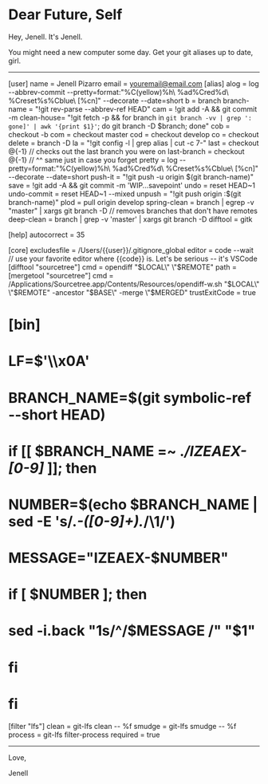 # Dear Future, Self

Hey, Jenell. It's Jenell. 

You might need a new computer some day. Get your git aliases up to date, girl. 

-----

[user]
	name = Jenell Pizarro
	email = youremail@email.com
[alias]
	alog = log --abbrev-commit --pretty=format:"%C(yellow)%h\\ %ad%Cred%d\\ %Creset%s%Cblue\\ [%cn]" --decorate --date=short
	b = branch
	branch-name = "!git rev-parse --abbrev-ref HEAD"
	cam = !git add -A && git commit -m
	clean-house= "!git fetch -p && for branch in `git branch -vv | grep ': gone]' | awk '{print $1}'`; do git branch -D $branch; done"
	cob = checkout -b
	com = checkout master
	cod = checkout develop
	co = checkout
	delete = branch -D
	la = "!git config -l | grep alias | cut -c 7-"
	last = checkout @{-1} // checks out the last branch you were on
	last-branch = checkout @{-1} // ^^ same just in case you forget
	pretty = log --pretty=format:"%C(yellow)%h\\ %ad%Cred%d\\ %Creset%s%Cblue\\ [%cn]" --decorate --date=short
	push-it = "!git push -u origin $(git branch-name)"
	save = !git add -A && git commit -m 'WIP...savepoint'
	undo = reset HEAD~1
	undo-commit = reset HEAD~1 --mixed
	unpush = "!git push origin :$(git branch-name)"
	plod = pull origin develop
	spring-clean = branch | egrep -v "master" | xargs git branch -D // removes branches that don't have remotes
	deep-clean = branch | grep -v 'master' |  xargs git branch -D
	difftool = gitk

[help]
	autocorrect = 35

[core]
	excludesfile = /Users/{{user}}/.gitignore_global
	editor = code --wait // use your favorite editor where {{code}} is. Let's be serious -- it's VSCode
[difftool "sourcetree"]
	cmd = opendiff \"$LOCAL\" \"$REMOTE\"
	path =
[mergetool "sourcetree"]
	cmd = /Applications/Sourcetree.app/Contents/Resources/opendiff-w.sh \"$LOCAL\" \"$REMOTE\" -ancestor \"$BASE\" -merge \"$MERGED\"
	trustExitCode = true
# [bin]
# LF=$'\\\x0A'
# BRANCH_NAME=$(git symbolic-ref --short HEAD)
#
# if [[ $BRANCH_NAME =~ .*\/IZEAEX-[0-9]* ]]; then
#
# 	NUMBER=$(echo $BRANCH_NAME | sed -E 's/.*-([0-9]+).*/\1/')
# 	MESSAGE="IZEAEX-$NUMBER"
# 	if [ $NUMBER ]; then
# 		sed -i.back "1s/^/$MESSAGE /" "$1"
# 	fi
# fi
[filter "lfs"]
	clean = git-lfs clean -- %f
	smudge = git-lfs smudge -- %f
	process = git-lfs filter-process
	required = true
  
  
-----
  
Love, 

Jenell



